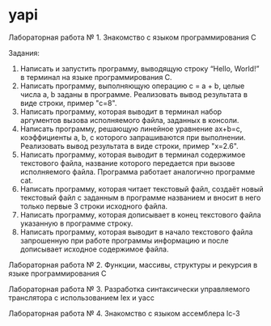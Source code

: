 # yapi
Лабораторная работа № 1. Знакомство с языком программирования C

Задания: 

1) Написать и запустить программу, выводящую строку “Hello, World!” в терминал на языке программирования C.
2) Написать программу, выполняющую операцию c = a + b, целые числа a, b заданы в программе. Реализовать вывод результата в виде строки, пример "с=8".
3) Написать программу, которая выводит в терминал набор аргументов вызова исполняемого файла, заданных в консоли.
4) Написать программу, решающую линейное уравнение ax+b=c, коэффициенты a, b, с которого запрашиваются при выполнении. Реализовать вывод результата в виде строки, пример "x=2.6".
5) Написать программу, которая выводит в терминал содержимое текстового файла, название которого передается при вызове исполняемого файла. Программа работает аналогично программе cat.
6) Написать программу, которая читает текстовый файл, создаёт новый текстовый файл с заданным в программе названием и вносит в него только первые 3 строки исходного файла.
7) Написать программу, которая дописывает в конец текстового файла указанную в программе строку.
8) Написать программу, которая выводит в начало текстового файла запрошенную при работе программы информацию и после дописывает исходное содержимое файла.

Лабораторная работа № 2. Функции, массивы, структуры и рекурсия в языке программирования C

Лабораторная работа № 3. Разработка синтаксически управляемого транслятора с использованием lex и yacc

Лабораторная работа № 4. Знакомство с языком ассемблера lc-3
